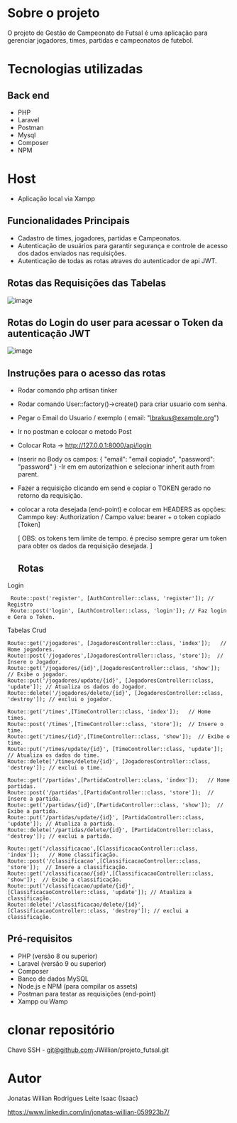 # Sobre o projeto

O projeto de Gestão de Campeonato de Futsal é uma aplicação para gerenciar jogadores, times, partidas e campeonatos de futebol. 

# Tecnologias utilizadas
## Back end
- PHP
- Laravel
- Postman
- Mysql
- Composer
- NPM

 # Host
  - Aplicação local via Xampp

## Funcionalidades Principais

- Cadastro de times, jogadores, partidas e Campeonatos.
- Autenticação de usuários para garantir segurança e controle de acesso dos dados enviados nas requisições. 
- Autenticação de todas as rotas atraves do autenticador de api JWT.

## Rotas das Requisições das Tabelas

![image](https://github.com/JWillian/projeto_futsal/assets/19697488/cc024952-748f-4b1f-a4ea-2db1fd424f8e)

## Rotas do Login do user para acessar o Token da autenticação JWT

![image](https://github.com/JWillian/projeto_futsal/assets/19697488/6b8d25e9-794a-4491-ac0d-188ea1ecacc1)


## Instruções para o acesso das rotas 

- Rodar comando php artisan tinker
- Rodar comando User::factory()->create() para criar usuario com senha.
- Pegar o Email do Usuario / exemplo  ( email: "lbrakus@example.org")
- Ir no postman e colocar o metodo Post
- Colocar Rota -> http://127.0.0.1:8000/api/login
- Inserir no Body os campos:
   {
   "email": "email copiado",
   "password": "password"
    }
-Ir em em autorizathion e selecionar inherit auth from parent.
- Fazer a requisição clicando em send e copiar o TOKEN gerado no retorno da requisição.
- colocar a rota desejada (end-point)  e colocar em HEADERS as opções:
  Cammpo key: Authorization     /
  Campo value: bearer + o token copiado [Token]
  
  [ OBS: os tokens tem limite de tempo. é preciso sempre gerar um token para obter os dados da requisição desejada. ]

  ## Rotas

 Login

     Route::post('register', [AuthController::class, 'register']); // Registro 
     Route::post('login', [AuthController::class, 'login']); // Faz login e Gera o Token.

 Tabelas Crud
 
    Route::get('/jogadores', [JogadoresController::class, 'index']);   // Home jogadores.
    Route::post('/jogadores',[JogadoresController::class, 'store']);  // Insere o Jogador.
    Route::get('/jogadores/{id}',[JogadoresController::class, 'show']);  // Exibe o jogador.
    Route::put('/jogadores/update/{id}', [JogadoresController::class, 'update']); // Atualiza os dados do Jogador.
    Route::delete('/jogadores/delete/{id}', [JogadoresController::class, 'destroy']); // exclui o jogador.  

    Route::get('/times',[TimeController::class, 'index']);   // Home times.
    Route::post('/times',[TimeController::class, 'store']);  // Insere o time.
    Route::get('/times/{id}',[TimeController::class, 'show']);  // Exibe o time.
    Route::put('/times/update/{id}', [TimeController::class, 'update']); // Atualiza os dados do time.
    Route::delete('/times/delete/{id}', [JogadoresController::class, 'destroy']); // exclui o time.

    Route::get('/partidas',[PartidaController::class, 'index']);   // Home partidas.
    Route::post('/partidas',[PartidaController::class, 'store']);  // Insere a partida.
    Route::get('/partidas/{id}',[PartidaController::class, 'show']);  // Exibe a partida.
    Route::put('/partidas/update/{id}', [PartidaController::class, 'update']); // Atualiza a partida.
    Route::delete('/partidas/delete/{id}', [PartidaController::class, 'destroy']); // exclui a partida.

    Route::get('/classificacao',[ClassificacaoController::class, 'index']);   // Home classificação.
    Route::post('/classificacao',[ClassificacaoController::class, 'store']);  // Insere a classificação.
    Route::get('/classificacao/{id}',[ClassificacaoController::class, 'show']);  // Exibe a classificação.
    Route::put('/classificacao/update/{id}', [ClassificacaoController::class, 'update']); // Atualiza a classificação.
    Route::delete('/classificacao/delete/{id}', [ClassificacaoController::class, 'destroy']); // exclui a classificação.


## Pré-requisitos

- PHP (versão 8 ou superior)
- Laravel (versão 9 ou superior)
- Composer
- Banco de dados MySQL
- Node.js e NPM (para compilar os assets)
- Postman para testar as requisições (end-point)
- Xampp ou Wamp

# clonar repositório
Chave SSH - git@github.com:JWillian/projeto_futsal.git

# Autor

Jonatas Willian Rodrigues Leite Isaac
(Isaac)

https://www.linkedin.com/in/jonatas-willian-059923b7/

